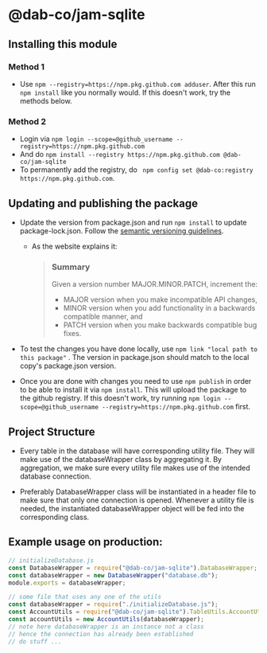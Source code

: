 # @dab-co/jam-sqlite

## Installing this module

### Method 1

- Use ```npm --registry=https://npm.pkg.github.com adduser```. After this run ```npm install``` like you normally would.
  If this doesn't work, try the methods below.

### Method 2

- Login via ```npm login --scope=@github_username --registry=https://npm.pkg.github.com```
- And do ```npm install --registry https://npm.pkg.github.com @dab-co/jam-sqlite```
- To permanently add the registry, do ``` npm config set @dab-co:registry https://npm.pkg.github.com```.

## Updating and publishing the package

- Update the version from package.json and run ```npm install``` to update package-lock.json. Follow
  the [semantic versioning guidelines](https://semver.org/).
    - As the website explains it:
      > ### Summary 
      > Given a version number MAJOR.MINOR.PATCH, increment the:
      > - MAJOR version when you make incompatible API changes,
      > - MINOR version when you add functionality in a backwards compatible manner, and
      > - PATCH version when you make backwards compatible bug fixes.

- To test the changes you have done locally, use ```npm link "local path to this package"``` . 
  The version in package.json should match to the local copy's package.json version.

- Once you are done with changes you need to use ```npm publish``` in order to be able to install it
  via ```npm install```. This will upload the package to the github registry. If this doesn't work, try
  running ```npm login --scope=@github_username --registry=https://npm.pkg.github.com``` first.
  
## Project Structure
- Every table in the database will have corresponding utility file. They will make use of the databaseWrapper class
by aggregating it. By aggregation, we make sure every utility file makes use of the intended database connection.
  
- Preferably DatabaseWrapper class will be instantiated in a header file to make sure that only one connection is opened.
Whenever a utility file is needed, the instantiated databaseWrapper object will be fed into the corresponding class.
  
## Example usage on production:
  
```javascript
// initializeDatabase.js
const DatabaseWrapper = require("@dab-co/jam-sqlite").DatabaseWrapper;
const databaseWrapper = new DatabaseWrapper("database.db");
module.exports = databaseWrapper;
```
  
```javascript
// some file that uses any one of the utils
const databaseWrapper = require("./initializeDatabase.js");
const AccountUtils = require("@dab-co/jam-sqlite").TableUtils.AccountUtils;
const accountUtils = new AccountUtils(databaseWrapper);
// note here databaseWrapper is an instance not a class
// hence the connection has already been established
// do stuff ...
```
